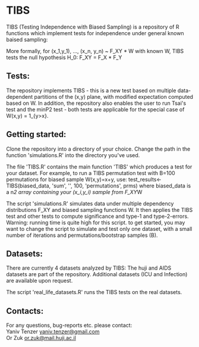 # TIBS
TIBS (Testing Independence with Biased Sampling) is a repository of R functions which implement tests for independence under general  known baised sampling: 

More formally, for (x_1,y_1), ..., (x_n, y_n) ~ F_XY * W with known W,  TIBS tests the null hypothesis
H_0: F_XY = F_X * F_Y

## Tests: 
The repository implements TIBS - this is a new test based on multiple data-dependent partitions of the (x,y) plane, 
with modified expectation computed based on W. 
In addition, the repository also enables the user to run Tsai's test and the minP2 test - both tests are 
applicable for the special case of W(x,y) = 1_{y>x}. 

## Getting started: 
Clone the repository into a directory of your choice. 
Change the path in the function 'simulations.R' into the directory you've used. 

The file 'TIBS.R' contains the main function 'TIBS' which produces a test for your dataset. 
For example, to run a TIBS permutation test with B=100 permutations for biased sample W(x,y)=x+y, use: 
test_results<-TIBS(biased_data, 'sum', '', 100, 'permutations', prms)
where biased_data is a n*2 array containing your (x_i,y_i) sample from F_XY*W


The script 'simulations.R' simulates data under multiple dependency distributions F_XY and biased sampling functions W.
It then applies the TIBS test and other tests to compute significance and type-1 and type-2-errors.
Warning: running time is quite high for this script. to get started, you may want to change the script to 
simulate and test only one dataset, with a small number of iterations and permutations/bootstrap samples (B). 


## Datasets: 
There are currently 4 datasets analyzed by TIBS: 
The huji and AIDS datasets are part of the repository. 
Additional datasets (ICU and Infection) are available upon request. 


The script 'real_life_datasets.R'  runs the TIBS tests on the real datasets.

## Contacts: 
For any questions, bug-reports etc. please contact: <br>
Yaniv Tenzer   yaniv.tenzer@gmail.com <br>
Or Zuk  or.zuk@mail.huji.ac.il
